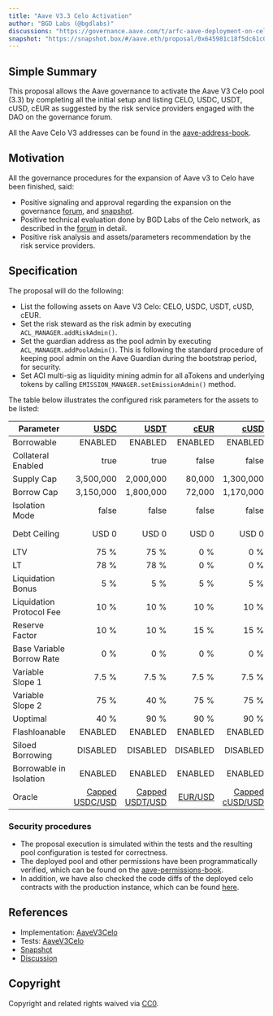 ```yaml
---
title: "Aave V3.3 Celo Activation"
author: "BGD Labs (@bgdlabs)"
discussions: "https://governance.aave.com/t/arfc-aave-deployment-on-celo/17636"
snapshot: "https://snapshot.box/#/aave.eth/proposal/0x645981c18f5dc61c07324a39d57bcb873ebd8fb9e4a435280cac57cb07a8090b"
---
```


## Simple Summary

This proposal allows the Aave governance to activate the Aave V3 Celo pool (3.3) by completing all the initial setup and listing CELO, USDC, USDT, cUSD, cEUR as suggested by the risk service providers engaged with the DAO on the governance forum.

All the Aave Celo V3 addresses can be found in the [aave-address-book](https://github.com/bgd-labs/aave-address-book/blob/300841c0c3cbc884dca90d168053a3f8df25f767/src/AaveV3Celo.sol).

## Motivation

All the governance procedures for the expansion of Aave v3 to Celo have been finished, said:

- Positive signaling and approval regarding the expansion on the governance [forum](https://governance.aave.com/t/arfc-aave-deployment-on-celo/17636), and [snapshot](https://snapshot.box/#/aave.eth/proposal/0x645981c18f5dc61c07324a39d57bcb873ebd8fb9e4a435280cac57cb07a8090b).
- Positive technical evaluation done by BGD Labs of the Celo network, as described in the [forum](https://governance.aave.com/t/bgd-aave-celo-infrastructure-technical-evaluation/16588) in detail.
- Positive risk analysis and assets/parameters recommendation by the risk service providers.

## Specification

The proposal will do the following:

- List the following assets on Aave V3 Celo: CELO, USDC, USDT, cUSD, cEUR.
- Set the risk steward as the risk admin by executing `ACL_MANAGER.addRiskAdmin()`.
- Set the guardian address as the pool admin by executing `ACL_MANAGER.addPoolAdmin()`. This is following the standard procedure of keeping pool admin on the Aave Guardian during the bootstrap period, for security.
- Set ACI multi-sig as liquidity mining admin for all aTokens and underlying tokens by calling `EMISSION_MANAGER.setEmissionAdmin()` method.

The table below illustrates the configured risk parameters for the assets to be listed:

| Parameter                 |            [USDC](https://celoscan.io/address/0xcebA9300f2b948710d2653dD7B07f33A8B32118C) |            [USDT](https://celoscan.io/address/0x48065fbBE25f71C9282ddf5e1cD6D6A887483D5e) |    [cEUR](https://celoscan.io/address/0xD8763CBa276a3738E6DE85b4b3bF5FDed6D6cA73) |            [cUSD](https://celoscan.io/address/0x765DE816845861e75A25fCA122bb6898B8B1282a) |     [CELO](https://celoscan.io/address/0x471EcE3750Da237f93B8E339c536989b8978a438) |
| ------------------------- | ----------------------------------------------------------------------------------------: | ----------------------------------------------------------------------------------------: | --------------------------------------------------------------------------------: | ----------------------------------------------------------------------------------------: | ---------------------------------------------------------------------------------: |
| Borrowable                |                                                                                   ENABLED |                                                                                   ENABLED |                                                                           ENABLED |                                                                                   ENABLED |                                                                            ENABLED |
| Collateral Enabled        |                                                                                      true |                                                                                      true |                                                                             false |                                                                                     false |                                                                               true |
| Supply Cap                |                                                                                 3,500,000 |                                                                                 2,000,000 |                                                                            80,000 |                                                                                 1,300,000 |                                                                          1,000,000 |
| Borrow Cap                |                                                                                 3,150,000 |                                                                                 1,800,000 |                                                                            72,000 |                                                                                 1,170,000 |                                                                            100,000 |
| Isolation Mode            |                                                                                     false |                                                                                     false |                                                                             false |                                                                                     false |                                                                               true |
| Debt Ceiling              |                                                                                     USD 0 |                                                                                     USD 0 |                                                                             USD 0 |                                                                                     USD 0 |                                                                        USD 500,000 |
| LTV                       |                                                                                      75 % |                                                                                      75 % |                                                                               0 % |                                                                                       0 % |                                                                               55 % |
| LT                        |                                                                                      78 % |                                                                                      78 % |                                                                               0 % |                                                                                       0 % |                                                                               61 % |
| Liquidation Bonus         |                                                                                       5 % |                                                                                       5 % |                                                                               5 % |                                                                                       5 % |                                                                               10 % |
| Liquidation Protocol Fee  |                                                                                      10 % |                                                                                      10 % |                                                                              10 % |                                                                                      10 % |                                                                               10 % |
| Reserve Factor            |                                                                                      10 % |                                                                                      10 % |                                                                              15 % |                                                                                      15 % |                                                                               20 % |
| Base Variable Borrow Rate |                                                                                       0 % |                                                                                       0 % |                                                                               0 % |                                                                                       0 % |                                                                                0 % |
| Variable Slope 1          |                                                                                     7.5 % |                                                                                     7.5 % |                                                                             7.5 % |                                                                                     7.5 % |                                                                               10 % |
| Variable Slope 2          |                                                                                      75 % |                                                                                      40 % |                                                                              75 % |                                                                                      75 % |                                                                              150 % |
| Uoptimal                  |                                                                                      40 % |                                                                                      90 % |                                                                              90 % |                                                                                      90 % |                                                                               45 % |
| Flashloanable             |                                                                                   ENABLED |                                                                                   ENABLED |                                                                           ENABLED |                                                                                   ENABLED |                                                                            ENABLED |
| Siloed Borrowing          |                                                                                  DISABLED |                                                                                  DISABLED |                                                                          DISABLED |                                                                                  DISABLED |                                                                           DISABLED |
| Borrowable in Isolation   |                                                                                   ENABLED |                                                                                   ENABLED |                                                                           ENABLED |                                                                                   ENABLED |                                                                           DISABLED |
| Oracle                    | [Capped USDC/USD](https://celoscan.io/address/0xBF704f2FfdB856805cE64D085cD50427823696D7) | [Capped USDT/USD](https://celoscan.io/address/0x6e3d991C965364481796116dE68A8036d1b3Ecd0) | [EUR/USD](https://celoscan.io/address/0x3D207061Dbe8E2473527611BFecB87Ff12b28dDa) | [Capped cUSD/USD](https://celoscan.io/address/0xdCdA3E7E90fe827776b8FDaEa3C5977F123354DA) | [CELO/USD](https://celoscan.io/address/0x0568fD19986748cEfF3301e55c0eb1E729E0Ab7e) |

### Security procedures

- The proposal execution is simulated within the tests and the resulting pool configuration is tested for correctness.
- The deployed pool and other permissions have been programmatically verified, which can be found on the [aave-permissions-book](https://github.com/bgd-labs/aave-permissions-book/blob/a659b5cccaa5f6b5e681dcdd0177490d1c857688/out/CELO-V3.md#contracts).
- In addition, we have also checked the code diffs of the deployed celo contracts with the production instance, which can be found [here](https://github.com/bgd-labs/aave-v3-origin/pull/54).

## References

- Implementation: [AaveV3Celo](https://github.com/bgd-labs/aave-proposals-v3/blob/main/src/20250224_AaveV3Celo_AaveV33CeloActivation/AaveV3Celo_AaveV33CeloActivation_20250224.sol)
- Tests: [AaveV3Celo](https://github.com/bgd-labs/aave-proposals-v3/blob/main/src/20250224_AaveV3Celo_AaveV33CeloActivation/AaveV3Celo_AaveV33CeloActivation_20250224.t.sol)
- [Snapshot](https://snapshot.box/#/aave.eth/proposal/0x645981c18f5dc61c07324a39d57bcb873ebd8fb9e4a435280cac57cb07a8090b)
- [Discussion](https://governance.aave.com/t/arfc-aave-deployment-on-celo/17636)

## Copyright

Copyright and related rights waived via [CC0](https://creativecommons.org/publicdomain/zero/1.0/).
